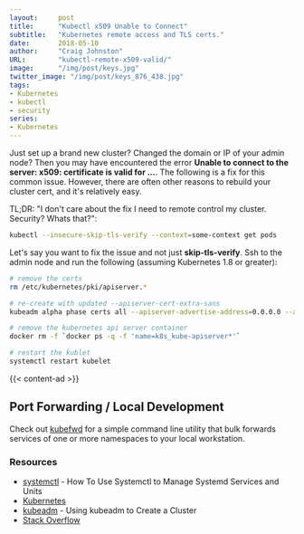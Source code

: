 ```yaml
---
layout:     post
title:      "Kubectl x509 Unable to Connect"
subtitle:   "Kubernetes remote access and TLS certs."
date:       2018-05-10
author:     "Craig Johnston"
URL:        "kubectl-remote-x509-valid/"
image:      "/img/post/keys.jpg"
twitter_image: "/img/post/keys_876_438.jpg"
tags:
- Kubernetes
- kubectl
- security
series:
- Kubernetes
---
```


Just set up a brand new cluster? Changed the domain or IP of your admin node? Then you may have encountered the error
**Unable to connect to the server: x509: certificate is valid for ...**. The following is a fix for this common issue. However, there are often other reasons to rebuild your cluster cert, and it's relatively easy.

TL;DR: "I don't care about the fix I need to remote control my cluster. Security? Whats that?": 
```bash
kubectl --insecure-skip-tls-verify --context=some-context get pods
```

Let's say you want to fix the issue and not just **skip-tls-verify**. Ssh to the admin node and run the following 
(assuming Kubernetes 1.8 or greater):

```bash
# remove the certs
rm /etc/kubernetes/pki/apiserver.*

# re-create with updated --apiserver-cert-extra-sans
kubeadm alpha phase certs all --apiserver-advertise-address=0.0.0.0 --apiserver-cert-extra-sans=new.example.com

# remove the kubernetes api server container
docker rm -f `docker ps -q -f 'name=k8s_kube-apiserver*'`

# restart the kublet
systemctl restart kubelet
```
{{< content-ad >}}

## Port Forwarding / Local Development

Check out [kubefwd](https://github.com/txn2/kubefwd) for a simple command line utility that bulk forwards services of one or more namespaces to your local workstation.

### Resources

- [systemctl] - How To Use Systemctl to Manage Systemd Services and Units
- [Kubernetes]
- [kubeadm] - Using kubeadm to Create a Cluster
- [Stack Overflow]

[systemctl]: https://www.digitalocean.com/community/tutorials/how-to-use-systemctl-to-manage-systemd-services-and-units
[Kubernetes]: https://kubernetes.io/
[kubeadm]: https://kubernetes.io/docs/setup/independent/create-cluster-kubeadm/
[Stack Overflow]: https://stackoverflow.com/questions/46360361/invalid-x509-certificate-for-kubernetes-master?utm_medium=organic&utm_source=google_rich_qa&utm_campaign=google_rich_qa